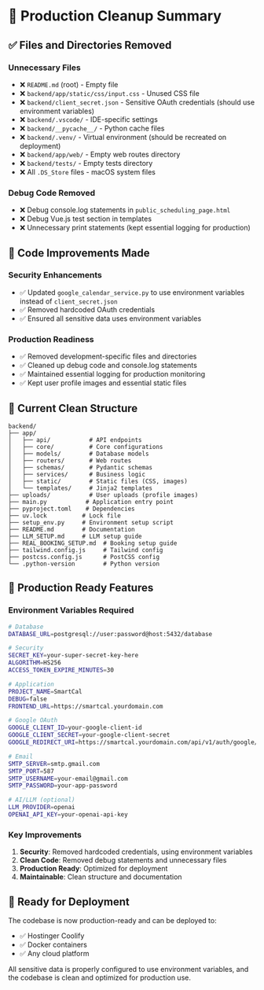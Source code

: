 # 🧹 Production Cleanup Summary

## ✅ Files and Directories Removed

### Unnecessary Files
- ❌ `README.md` (root) - Empty file
- ❌ `backend/app/static/css/input.css` - Unused CSS file
- ❌ `backend/client_secret.json` - Sensitive OAuth credentials (should use environment variables)
- ❌ `backend/.vscode/` - IDE-specific settings
- ❌ `backend/__pycache__/` - Python cache files
- ❌ `backend/.venv/` - Virtual environment (should be recreated on deployment)
- ❌ `backend/app/web/` - Empty web routes directory
- ❌ `backend/tests/` - Empty tests directory
- ❌ All `.DS_Store` files - macOS system files

### Debug Code Removed
- ❌ Debug console.log statements in `public_scheduling_page.html`
- ❌ Debug Vue.js test section in templates
- ❌ Unnecessary print statements (kept essential logging for production)

## 🔧 Code Improvements Made

### Security Enhancements
- ✅ Updated `google_calendar_service.py` to use environment variables instead of `client_secret.json`
- ✅ Removed hardcoded OAuth credentials
- ✅ Ensured all sensitive data uses environment variables

### Production Readiness
- ✅ Removed development-specific files and directories
- ✅ Cleaned up debug code and console.log statements
- ✅ Maintained essential logging for production monitoring
- ✅ Kept user profile images and essential static files

## 📁 Current Clean Structure

```
backend/
├── app/
│   ├── api/           # API endpoints
│   ├── core/          # Core configurations
│   ├── models/        # Database models
│   ├── routers/       # Web routes
│   ├── schemas/       # Pydantic schemas
│   ├── services/      # Business logic
│   ├── static/        # Static files (CSS, images)
│   └── templates/     # Jinja2 templates
├── uploads/           # User uploads (profile images)
├── main.py           # Application entry point
├── pyproject.toml    # Dependencies
├── uv.lock          # Lock file
├── setup_env.py     # Environment setup script
├── README.md        # Documentation
├── LLM_SETUP.md     # LLM setup guide
├── REAL_BOOKING_SETUP.md  # Booking setup guide
├── tailwind.config.js     # Tailwind config
├── postcss.config.js      # PostCSS config
└── .python-version        # Python version
```

## 🎯 Production Ready Features

### Environment Variables Required
```bash
# Database
DATABASE_URL=postgresql://user:password@host:5432/database

# Security
SECRET_KEY=your-super-secret-key-here
ALGORITHM=HS256
ACCESS_TOKEN_EXPIRE_MINUTES=30

# Application
PROJECT_NAME=SmartCal
DEBUG=false
FRONTEND_URL=https://smartcal.yourdomain.com

# Google OAuth
GOOGLE_CLIENT_ID=your-google-client-id
GOOGLE_CLIENT_SECRET=your-google-client-secret
GOOGLE_REDIRECT_URI=https://smartcal.yourdomain.com/api/v1/auth/google/callback

# Email
SMTP_SERVER=smtp.gmail.com
SMTP_PORT=587
SMTP_USERNAME=your-email@gmail.com
SMTP_PASSWORD=your-app-password

# AI/LLM (optional)
LLM_PROVIDER=openai
OPENAI_API_KEY=your-openai-api-key
```

### Key Improvements
1. **Security**: Removed hardcoded credentials, using environment variables
2. **Clean Code**: Removed debug statements and unnecessary files
3. **Production Ready**: Optimized for deployment
4. **Maintainable**: Clean structure and documentation

## 🚀 Ready for Deployment

The codebase is now production-ready and can be deployed to:
- ✅ Hostinger Coolify
- ✅ Docker containers
- ✅ Any cloud platform

All sensitive data is properly configured to use environment variables, and the codebase is clean and optimized for production use. 